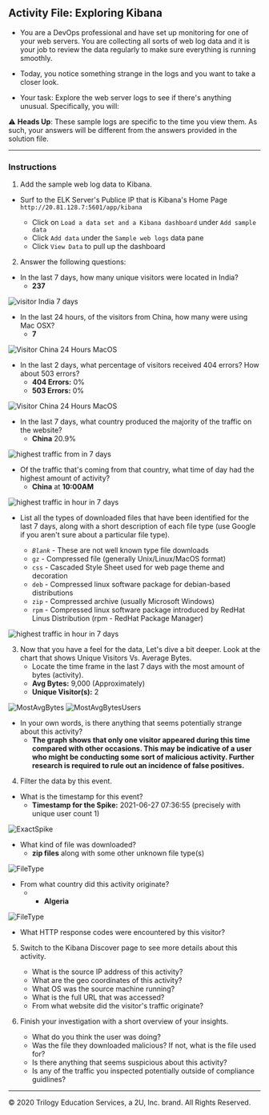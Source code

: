 ## Activity File: Exploring Kibana

* You are a DevOps professional and have set up monitoring for one of your web servers. You are collecting all sorts of web log data and it is your job to review the data regularly to make sure everything is running smoothly. 

* Today, you notice something strange in the logs and you want to take a closer look.

* Your task: Explore the web server logs to see if there's anything unusual. Specifically, you will:

:warning: **Heads Up**: These sample logs are specific to the time you view them. As such, your answers will be different from the answers provided in the solution file. 

---

### Instructions

1. Add the sample web log data to Kibana.

- Surf to the ELK Server's Publice IP that is Kibana's Home Page `http://20.81.128.7:5601/app/kibana` 
    
   - Click on `Load a data set and a Kibana dashboard` under `Add sample data`
   - Click `Add data` under the `Sample web logs` data pane
   - Click `View Data` to pull up the dashboard

2. Answer the following questions:

 - In the last 7 days, how many unique visitors were located in India?
   - **237**

![visitor India 7 days](Images/kibana-visitor-from-india.PNG)

 - In the last 24 hours, of the visitors from China, how many were using Mac OSX?
   - **7**

![Visitor China 24 Hours MacOS](Images/kibana-visitor-from-china-24-hours.PNG)

 - In the last 2 days, what percentage of visitors received 404 errors? How about 503 errors?
   - **404 Errors:** 0%
   - **503 Errors:** 0%

![Visitor China 24 Hours MacOS](Images/kibana-404-503-2-days.PNG)

 - In the last 7 days, what country produced the majority of the traffic on the website?
   - **China** 20.9%

![highest traffic from in 7 days](Images/kibana-highest-traffic-7-days.png)

 - Of the traffic that's coming from that country, what time of day had the highest amount of activity?
   - **China** at **10:00AM**

![highest traffic in hour in 7 days](Images/kibana-hour-heatmap.png)
 
 - List all the types of downloaded files that have been identified for the last 7 days, along with a short description of each file type (use Google if you aren't sure about a particular file type).

   - _`Blank`_ - These are not well known type file downloads
   - `gz` - Compressed file (generally Unix/Linux/MacOS format)
   - `css` - Cascaded Style Sheet used for web page theme and decoration
   - `deb` - Compressed linux software package for debian-based distributions  
   - `zip` - Compressed archive (usually Microsoft Windows)
   - `rpm` - Compressed linux software package introduced by RedHat Linus Distribution (rpm - RedHat Package Manager)

![highest traffic in hour in 7 days](Images/kibana-file-download-7-days.PNG)

3. Now that you have a feel for the data, Let's dive a bit deeper. Look at the chart that shows Unique Visitors Vs. Average Bytes.
   - Locate the time frame in the last 7 days with the most amount of bytes (activity).
    - **Avg Bytes:** 9,000 (Approximately)
    - **Unique Visitor(s):** 2

![MostAvgBytes](Images/kibana-max-bytes.png)
![MostAvgBytesUsers](Images/kibana-max-bytes-user.png)
    
   - In your own words, is there anything that seems potentially strange about this activity?
     - **The graph shows that only one visitor appeared during this time compared with other occasions. This may be indicative of a user who might be conducting some sort of malicious activity. Further research is required to rule out an incidence of false positives.**

4. Filter the data by this event.
  - What is the timestamp for this event?
    - **Timestamp for the Spike:** 2021-06-27 07:36:55 (precisely with unique user count 1) 

![ExactSpike](Images/kibana-max-bytes-exact-timing.png)
 
   - What kind of file was downloaded?
     - **zip files** along with some other unknown file type(s)

![FileType](Images/kibana-max-bytes-file-download.png)

   - From what country did this activity originate? 
     - - **Algeria** 

![FileType](Images/kibana-max-bytes-country.png)

   - What HTTP response codes were encountered by this visitor?

5. Switch to the Kibana Discover page to see more details about this activity.
     - What is the source IP address of this activity?
     - What are the geo coordinates of this activity?
     - What OS was the source machine running?
     - What is the full URL that was accessed?
     - From what website did the visitor's traffic originate?

6. Finish your investigation with a short overview of your insights. 

     - What do you think the user was doing?
     - Was the file they downloaded malicious? If not, what is the file used for?
     - Is there anything that seems suspicious about this activity?
     - Is any of the traffic you inspected potentially outside of compliance guidlines?

---
© 2020 Trilogy Education Services, a 2U, Inc. brand. All Rights Reserved.  
